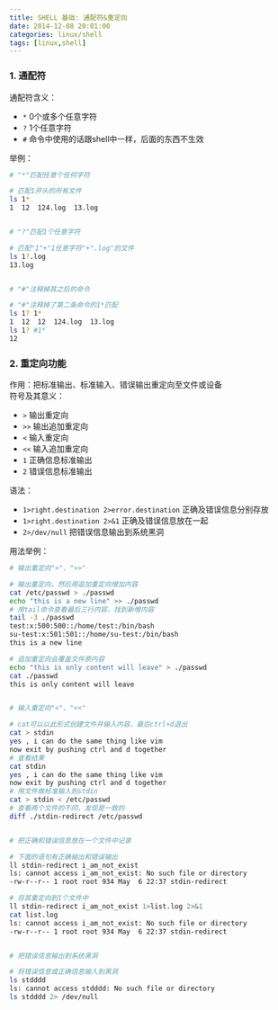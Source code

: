 ```yaml
---
title: SHELL 基础: 通配符&重定向
date: 2014-12-08 20:01:00
categories: linux/shell
tags: [linux,shell]
---
```


### 1. 通配符
通配符含义：
- `*` 0个或多个任意字符
- `?` 1个任意字符
- `#` 命令中使用的话跟shell中一样，后面的东西不生效

举例：
``` bash
# "*"匹配任意个任何字符

# 匹配1开头的所有文件
ls 1*
1  12  124.log  13.log


# "?"匹配1个任意字符

# 匹配"1"+"1任意字符"+".log"的文件
ls 1?.log
13.log


# "#"注释掉其之后的命令

# "#"注释掉了第二条命令的1*匹配
ls 1? 1*
1  12  12  124.log  13.log
ls 1? #1*
12
```

### 2. 重定向功能
作用：把标准输出、标准输入、错误输出重定向至文件或设备  
符号及其意义：
- `>` 输出重定向
- `>>` 输出追加重定向
- `<` 输入重定向
- `<<` 输入追加重定向
- `1` 正确信息标准输出
- `2` 错误信息标准输出

语法：
- `1>right.destination 2>error.destination` 正确及错误信息分别存放
- `1>right.destination 2>&1` 正确及错误信息放在一起
- `2>/dev/null` 把错误信息输出到系统黑洞

用法举例：
``` bash
# 输出重定向">"、">>"

# 输出重定向，然后用追加重定向增加内容
cat /etc/passwd > ./passwd
echo "this is a new line" >> ./passwd
# 用tail命令查看最后三行内容，找到新增内容
tail -3 ./passwd
test:x:500:500::/home/test:/bin/bash
su-test:x:501:501::/home/su-test:/bin/bash
this is a new line

# 追加重定向会覆盖文件原内容
echo "this is only content will leave" > ./passwd
cat ./passwd
this is only content will leave


# 输入重定向"<"、"<<"

# cat可以以此形式创建文件并输入内容，最后ctrl+d退出
cat > stdin
yes , i can do the same thing like vim
now exit by pushing ctrl and d together
# 查看结果
cat stdin
yes , i can do the same thing like vim
now exit by pushing ctrl and d together
# 用文件做标准输入到stdin
cat > stdin < /etc/passwd
# 查看两个文件的不同，发现是一致的
diff ./stdin-redirect /etc/passwd


# 把正确和错误信息放在一个文件中记录

# 下面的语句有正确输出和错误输出
ll stdin-redirect i_am_not_exist
ls: cannot access i_am_not_exist: No such file or directory
-rw-r--r-- 1 root root 934 May  6 22:37 stdin-redirect

# 将其重定向到1个文件中
ll stdin-redirect i_am_not_exist 1>list.log 2>&1
cat list.log
ls: cannot access i_am_not_exist: No such file or directory
-rw-r--r-- 1 root root 934 May  6 22:37 stdin-redirect


# 把错误信息输出到系统黑洞

# 将错误信息或正确信息输入到黑洞
ls stdddd
ls: cannot access stdddd: No such file or directory
ls stdddd 2> /dev/null
```
